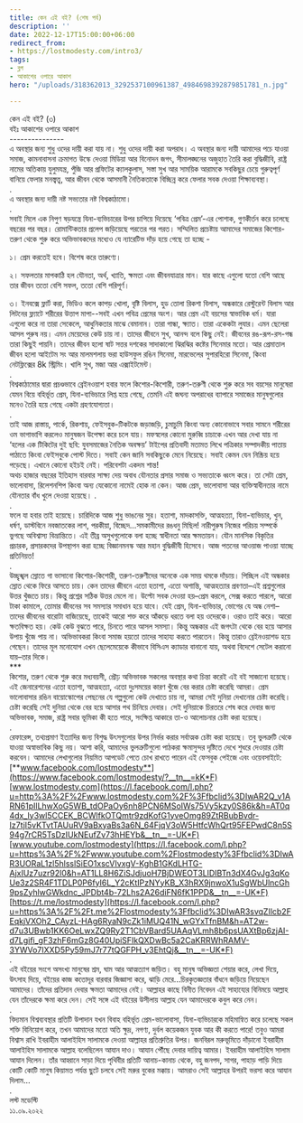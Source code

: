```yaml
---
title: কেন এই বই? (শেষ পর্ব)
description: ''
date: 2022-12-17T15:00:00+06:00
redirect_from:
- https://lostmodesty.com/intro3/
tags:
- ব্লগ
- আকাশের ওপারে আকাশ
hero: "/uploads/318362013_3292537100961387_4984698392879851781_n.jpg"

---
```

কেন এই বই? (৩)  
বইঃ আকাশের ওপারে আকাশ  
\---------------  
এ অবস্থার জন্য শুধু ওদের দায়ী করা যায় না। শুধু ওদের দায়ী করা অপরাধ। এ অবস্থার জন্য দায়ী আমাদের পচে যাওয়া সমাজ, কামনাবাসনা ক্রমাগত উস্কে দেওয়া মিডিয়া আর বিনোদন জগৎ, সীমালঙ্ঘনের অজুহাত তৈরি করা বুদ্ধিজীবি, রাষ্ট্র নামের অতিকায় যুলুমযন্ত্র, পুঁজি আর প্রফিটের ক্যালকুলাস, সস্তা সুখ আর সাময়িক আরামকে সবকিছুর চেয়ে গুরুত্বপূর্ণ বানিয়ে ফেলার মনস্ত্বত্ত্ব, আর জীবন থেকে আসমানী নৈতিকতাকে বিচ্ছিন্ন করে ফেলার সবক দেওয়া শিক্ষাব্যবস্থা।  
.  
এ অবস্থার জন্য দায়ী নষ্ট সভ্যতার নষ্ট বিশ্বকাঠামো।  
.  
সবাই মিলে এক নিপুণ ষড়যন্ত্রে যিনা-ব্যভিচারের উপর চাপিয়ে দিয়েছে ‘পবিত্র প্রেম’-এর পোশাক, গুণকীর্তন করে চলেছে বছরের পর বছর। রোমান্টিকতার প্রলেপ জড়িয়েছে পরতের পর পরত। সম্মিলিত প্রচেষ্টায় আমাদের সমাজের কিশোর-তরুণ থেকে শুরু করে অভিভাবকদের মধ্যেও যে ন্যারেটিভ দাঁড় হয়ে গেছে তা হচ্ছে -  
  
১। প্রেম করতেই হবে। বিশেষ করে তারুণ্যে।  
  
২। সফলতার মাপকাঠি হল যৌনতা, অর্থ, খ্যাতি, ক্ষমতা এবং জীবনযাত্রার মান। যার কাছে এগুলো যতো বেশি আছে তার জীবন ততো বেশি সফল, ততো বেশি পরিপূর্ণ।  
  
৩। ইনবক্সে ফ্লার্ট করা, ভিডিও কলে কাপড় খোলা, বৃষ্টি বিলাস, হুড তোলা রিকশা বিলাস, অন্ধকারে রেস্টুরেন্ট বিলাস আর লিটনের ফ্ল্যাটে শরীরের উত্তাপ মাপা--সবই এখন পবিত্র প্রেমের অংশ। আর প্রেম এই বয়সের স্বাভাবিক ধর্ম। যারা এগুলো করে না তারা সেকেলে, আধুনিকতার মাঝে বেমানান। তারা গান্ধা, ক্ষ্যাত। তারা একেকটা লুযার। এমন ছেলেরা আসল পুরুষ নয়। এমন মেয়েদের কেউ চায় না। তাদের জীবনে সুখ, আনন্দ বলে কিছু নেই। জীবনের রঙ-রূপ-রস-গন্ধ তারা কিছুই পায়নি। তাদের জীবন হলো ষাট সত্তর দশকের সাদাকালো ঝিরঝির কষ্টের সিনেমার মতো। আর প্রেমাতাল জীবন হলো আইটেম সং আর মালমশলায় ভরা হাউসফুল রঙিন সিনেমা, মারভেলের সুপারহিরো সিনেমা, কিংবা নেটফ্লিক্সের 8k স্ট্রিমিং। খালি সুখ, মজা আর এক্সাইটমেন্ট।  
.  
বিশ্বকাঠামোর দ্বারা প্রচণ্ডভাবে ব্রেইনওয়াশ হবার ফলে কিশোর-কিশোরী, তরুণ-তরুণী থেকে শুরু করে সব বয়সের মানুষেরা যেমন বিয়ে বহির্ভূত প্রেম, যিনা-ব্যভিচারে লিপ্ত হয়ে গেছে, তেমনি এই জঘন্য অপরাধের ব্যাপারে সমাজের মানুষগুলোর মনেও তৈরি হয়ে গেছে একটা গ্রহণযোগ্যতা।  
.  
তাই আজ রাস্তায়, পার্কে, রিকশায়, ফেইসবুক-টিকটকে জড়াজড়ি, চুমাচুমি কিংবা অন্য কোনোভাবে সবার সামনে শরীরের ওম ভাগাভাগি করলেও মানুষজন উপেক্ষা করে চলে যায়। মফস্বলের কোনো মুরুব্বি চাচাকে এখন আর দেখা যায় না ‘হলের এক টিকিটের দুই ছবি: যুবসমাজের নৈতিক অবক্ষয়’ টাইপের প্রতিবাদী মতামত লিখে পত্রিকার সম্পাদকীয় পাতায় পাঠাতে কিংবা ফেইসবুকে পোস্ট দিতে। সবাই কেন জানি সবকিছুকে মেনে নিয়েছে। সবাই কেমন যেন নিষ্ক্রিয় হয়ে পড়েছে। এখানে কোনো হইচই নেই। পরিবেশটা একদম শান্ত!  
অথচ হাজার বছরের ইতিহাস বারবার সাক্ষ্য দেয় অবাধ যৌনতার প্রসার সমাজ ও সভ্যতাকে ধ্বংস করে। তা সেটা প্রেম, ভালোবাসা, রিলেশনশিপ কিংবা অন্য যেকোনো নামেই হোক না কেন। আজ প্রেম, ভালোবাসা আর ব্যক্তিস্বাধীনতার নামে যৌনতার বাঁধ খুলে দেওয়া হয়েছে। .  
.  
ফলে যা হবার তাই হয়েছে। চারিদিকে আজ শুধু ভাঙনের সুর। হতাশা, মাদকাসক্তি, আত্মহত্যা, যিনা-ব্যভিচার, খুন, ধর্ষণ, ডাস্টবিনে নবজাতকের লাশ, পরকীয়া, বিচ্ছেদ...সমকামীদের রঙধনু মিছিল! নারীপুরুষ নিজের পরিচয় সম্পর্কে ভুগছে অবিশ্বাস্য বিভ্রান্তিতে। এই তীব্র অসুখগুলোকে বলা হচ্ছে স্বাধীনতা আর ক্ষমতায়ন। যৌন মানসিক বিকৃতির প্রচারক, প্রসারকদের উপস্থাপন করা হচ্ছে বিজ্ঞানমনস্ক আর মহান বুদ্ধিজীবী হিসেবে। আজ পতনের আওয়াজ পাওয়া যাচ্ছে প্রতিনিয়ত!  
.  
উচ্ছৃঙ্খল স্রোতে গা ভাসানো কিশোর-কিশোরী, তরুণ-তরুণীদের অনেকে এক সময় থমকে দাঁড়ায়। পিচ্ছিল এই অন্ধকার স্রোত থেকে ফিরে আসতে চায়। কেন তাদের জীবনে এতো হতাশা, এতো অশান্তি, আত্মহত্যার প্রবণতা–এই প্রশ্নগুলোর উত্তর খুঁজতে চায়। কিন্তু প্রশ্নের সঠিক উত্তর মেলে না। উল্টো সবক দেওয়া হয়–প্রেম করলে, সেক্স করতে পারলে, আরো টাকা কামালে, তোমার জীবনের সব সমস্যার সমাধান হয়ে যাবে। যেই প্রেম, যিনা-ব্যভিচার, ভোগের যে অন্ধ নেশা–তাদের জীবনের বারোটা বাজিয়েছে, তাকেই আরো শক্ত করে আঁকড়ে ধরতে বলা হয় ওদেরকে। ওরাও তাই করে। আরো ক্ষতবিক্ষত হয়। কেউ কেউ বুঝতে পারে, চিনতে পারে আসল সমস্যা। কিন্তু অন্ধকার এই জগৎটা থেকে বের হয়ে আসার উপায় খুঁজে পায় না। অভিভাবকরা কিংবা সমাজ হয়তো তাদের সাহায্য করতে পারতেন। কিন্তু তারাও ব্রেইনওয়াশড হয়ে গেছেন। তাদের মূল মনোযোগ এখন ছেলেমেয়েকে কীভাবে বিসিএস ক্যাডার বানানো যায়, অথবা বিদেশে সেটেল করানো যায়–তার দিকে।  
\***  
কিশোর, তরুণ থেকে শুরু করে মধ্যবয়সী, প্রৌঢ় অভিভাবক সকলের অবস্থার কথা চিন্তা করেই এই বই সাজানো হয়েছে। এই জেনারেশনের এতো হতাশা, আত্মহত্যা, এতো দুঃসময়ের কারণ খুঁজে বের করার চেষ্টা করেছি আমরা। প্রেম ভালোবাসার রঙিন বায়োস্কোপের পেছনের যে গল্পগুলো কেউ দেখাতে চায় না, আমরা সেই দুনিয়া দেখানোর চেষ্টা করেছি। চেষ্টা করেছি সেই দুনিয়া থেকে বের হয়ে আসার পথ চিনিয়ে দেবার। সেই দুনিয়াকে চিরতরে শেষ করে দেবার জন্য অভিভাবক, সমাজ, রাষ্ট্র সবার ভূমিকা কী হতে পারে, সংক্ষিপ্ত আকারে তা-ও আলোচনার চেষ্টা করা হয়েছে।  
.  
রেফারেন্স, তথ্যপ্রমাণ ইত্যাদির জন্য বিশুদ্ধ উৎসগুলোর উপর নির্ভর করার সর্বাত্মক চেষ্টা করা হয়েছে। তবু ভুলত্রুটি থেকে যাওয়া অস্বাভাবিক কিছু নয়। আশা করি, আমাদের ভুলত্রুটিগুলো পাঠকরা ক্ষমাসুন্দর দৃষ্টিতে দেখে শুধরে দেওয়ার চেষ্টা করবেন। আমাদের লেখাগুলোর নিয়মিত আপডেট পেতে চোখ রাখতে পারেন এই ফেসবুক পেইজে এবং ওয়েবসাইটে:  
[**www.facebook.com/lostmodesty**](https://www.facebook.com/lostmodesty/?__tn__=kK*F)  
[www.lostmodesty.com](https://l.facebook.com/l.php?u=http%3A%2F%2Fwww.lostmodesty.com%2F%3Ffbclid%3DIwAR2Q_v1ARN61pIlLhwXoG5WB_tdOPaOy6nh8PCN6MSoIWs75Vy5kzy0S86k&h=AT0q4dx_ly3wl5CCEK_BCWlfkOTQmtr9zdKofG1yveOmg89ZtRBubBvdr-Iz7tjI5vKTvtTAUuRV9aBxyaBs3a6N_64FjqV3oW5HtfcWhQrt95FEPwdC8n5S94g7rCR5TsDzIUkNEufZv73hHEYb&__tn__=-UK*F)  
[www.youtube.com/lostmodesty](https://l.facebook.com/l.php?u=https%3A%2F%2Fwww.youtube.com%2Flostmodesty%3Ffbclid%3DIwAR3UORaL1zl5hlsslSiEO1xscVIvxgV-KghB1GKdLHTG-AjxIUz7uzr92l0&h=AT1LL8H6ZiSJdjuoH7BjDWEOT3LlDIBTn3dX4GvJg3qKoUe3z2SR4F1TDLP0P6fyI6L_Y2cKtIPzNYyKB_X3hRX9jnwoX1uSgWbUlncGh9psZyhlwGWkdnc_JPDbt4b-72Lhs2A26diFN6fK1PPD&__tn__=-UK*F)  
[https://t.me/lostmodesty](https://l.facebook.com/l.php?u=https%3A%2F%2Ft.me%2Flostmodesty%3Ffbclid%3DIwAR3svqZIlcb2FEqkjVXOh2_CAyzL-HAg6RyaN9cZk1iMUQ41N_wGYxTfnBM&h=AT2w-d7u3UBwb1KK6OeLwxZQ9Ry2T1CbVBard5UAAqVLmh8b6psUAXtBp6zjAI-d7Lgifi_gF3zhF6mGz8G40UpiSFIkQXDwBc5a2CaKRRWhRAMV-3YWVo7IXXD5Py59mJ7r77tQGFPH_v3EhtQj&__tn__=-UK*F)  
.  
এই বইয়ের সংগে অসংখ্য মানুষের শ্রম, ঘাম আর আত্মত্যাগ জড়িত। বহু মানুষ অভিজ্ঞতা শেয়ার করে, লেখা দিয়ে, উৎসাহ দিয়ে, বইয়ের কাজ কতোদূর বারবার জিজ্ঞাসা করে, ঝাড়ি মেরে...চিরকৃতজ্ঞতার বাঁধনে জড়িয়ে নিয়েছেন আমাদের। তাঁদের প্রতিদান দেবার ক্ষমতা আমাদের নেই। আল্লাহর কাছে বিনীত নিবেদন এই সাহায্যের বিনিময়ে আল্লাহ যেন তাঁদেরকে ক্ষমা করে দেন। সেই সঙ্গে এই বইয়ের উসীলায় আল্লাহ যেন আমাদেরকে কবুল করে নেন।  
.  
বিদ্যমান বিশ্বব্যবস্থার প্রতিটি উপাদান যখন বিবাহ বহির্ভূত প্রেম-ভালোবাসা, যিনা-ব্যভিচারকে মহিমান্বিত করে চলেছে সকল শক্তি বিনিয়োগ করে, তখন আমাদের মতো অতি ক্ষুদ্র, নগণ্য, দুর্বল কয়েকজন যুবক আর কী করতে পারে! তবুও আমরা বিশ্বাস রাখি ইবরাহীম আলাইহিস সালামকে দেওয়া আল্লাহর প্রতিশ্রুতির উপর। জনবিরল মরুভূমিতে দাঁড়ানো ইবরাহীম আলাইহিস সালামকে আল্লাহ বলেছিলেন আযান দাও। আযান পৌঁছে দেবার দায়িত্ব আমার। ইবরাহীম আলাইহিস সালাম আযান দিলেন। তাঁর আহ্বানে সাড়া দিয়ে পৃথিবীর প্রতিটি আনাচ-কানাচ থেকে, বহু জনপদ, সাগর, পাহাড় পাড়ি দিয়ে কোটি কোটি মানুষ কিয়ামত পর্যন্ত ছুটে চলবে সেই মরুর বুকের মক্কায়। আমরাও সেই আল্লাহর উপরই ভরসা করে আযান দিলাম…  
.  
লস্ট মডেস্টি  
১১.০৯.২০২২